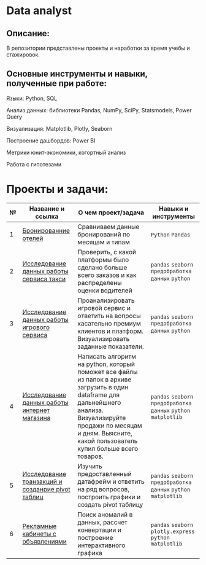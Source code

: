 # Data analyst

## Описание:
В репозитории представлены проекты и наработки за время учебы и стажировок.

## Основные инструменты и навыки, полученные при работе:

Языки: Python, SQL

Анализ данных: библиотеки Pandas, NumPy, SciPy, Statsmodels, Power Query

Визуализация: Matplotlib, Plotly, Seaborn

Построение дашбордов: Power BI

Метрики юнит-экономики, когортный анализ

Работа с гипотезами

# Проекты и задачи:

| № |      Название и ссылка      |   О чем проект/задача   |    Навыки и инструменты    |   
|---|---|---|---|
| 1 |  [Бронированние отелей](https://github.com/julitays/pandas_analyst/tree/main/mini_project_1) | Сравниваем данные бронирований по месяцам и типам  |  `Python` `Pandas` |
| 2 | [Исследование данных работы сервиса такси](https://github.com/julitays/pandas_analyst/tree/main/mini_project_2) | Проверить, с какой платформы было сделано больше всего заказов и как распределены оценки водителей | `pandas` `seaborn` `предобработка данных` `python` |
| 3 | [Исследование данных работы игрового сервиса](https://github.com/julitays/pandas_analyst/tree/main/task_3)  | Проанализировать игровой сервис и ответить на вопросы касательно премиум клиентов и платформ. Визуализировать заданные показатели.  |  `pandas` `seaborn` `предобработка данных` `python`  |
| 4 | [Исследование данных работы интернет магазина](https://github.com/julitays/pandas_analyst/tree/main/task_4) | Написать алгоритм на python, который поможет все файлы из папок в архиве загрузить в один dataframe для дальнейшнего анализа. Визуализируйте продажи по месяцам и дням.  Выясните, какой пользователь купил больше всего товаров. |  `pandas` `seaborn` `предобработка данных` `python` `matplotlib`|
| 5 |[Исследование транзакций и созданрие pivot таблиц](https://github.com/julitays/pandas_analyst/tree/main/task_5)| Изучить предоставленный датафрейм и ответить на ряд вопросов, построить графики и создать pivot таблицу| `pandas` `seaborn` `предобработка данных` `python` `matplotlib` |  
| 6 |[Рекламные кабинеты с объявлениями](https://github.com/julitays/pandas_analyst/tree/main/task_6)| Поиск аномалий в данных, рассчет конвертации и построение интерактивного графика| `pandas` `seaborn` `plotly.express` `python` `matplotlib`|
